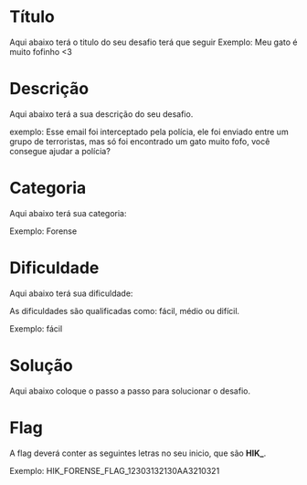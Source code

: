 # Título

Aqui abaixo terá o titulo do seu desafio terá que seguir 
Exemplo: Meu gato é muito fofinho <3

# Descrição

Aqui abaixo terá a sua descrição do seu desafio.

exemplo: Esse email foi interceptado pela polícia, ele foi enviado entre um grupo de terroristas, mas só foi encontrado um gato muito fofo, você consegue ajudar a polícia?

# Categoria 

Aqui abaixo terá sua categoria:

Exemplo: Forense

# Dificuldade

Aqui abaixo terá sua dificuldade:

As dificuldades são qualificadas como: fácil, médio ou difícil.

Exemplo: fácil

# Solução

Aqui abaixo coloque o passo a passo para solucionar o desafio.

# Flag

A flag deverá conter as seguintes letras no seu inicio, que são **HIK_**.

Exemplo: HIK_FORENSE_FLAG_12303132130AA3210321
